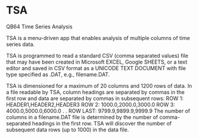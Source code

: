 # TSA
QB64 Time Series Analysis

TSA is a menu-driven app that enables analysis of multiple columns of time series data.

TSA is programmed to read a standard CSV (comma separated values) file that may have been created in Microsoft EXCEL, Google SHEETS, or a text editor and saved in CSV format as a UNICODE TEXT DOCUMENT with file type specified as .DAT, e.g., filename.DAT.

TSA is dimensioned for a maximum of 20 columns and 1200 rows of data. In a file readable by TSA, column headings are separated by commas in the first row and data are separated by commas in subsequent rows:
    ROW 1:              HEADER1,HEADER2,HEADER3
    ROW 2:              1000.0,2000.0,3000.0
    ROW 3:              4000.0,5000.0,6000.0
                                 .
                                 .
    ROW LAST:           9799.9,9899.9,9999.9
The number of columns in a filename.DAT file is determined by the number of comma-separated headings in the first row. TSA will discover the number of subsequent data rows (up to 1000) in the data file.
